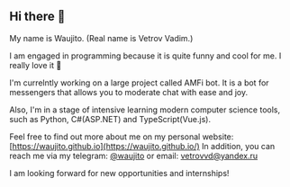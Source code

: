 ## Hi there 👋

My name is Waujito. (Real name is Vetrov Vadim.)

I am engaged in programming because it is quite funny and cool for me. I really love it 💖

I'm currelntly working on a large project called AMFi bot. It is a bot for messengers that allows you to moderate chat with ease and joy.

Also, I'm in a stage of intensive learning modern computer science tools, such as Python, C#(ASP.NET) and TypeScript(Vue.js).

Feel free to find out more about me on my personal website: [https://waujito.github.io](https://waujito.github.io/)
In addition, you can reach me via my telegram: [@waujito](https://t.me/waujito) or email: [vetrovvd@yandex.ru](mailto:vetrovvd@yandex.ru)

I am looking forward for new opportunities and internships!
